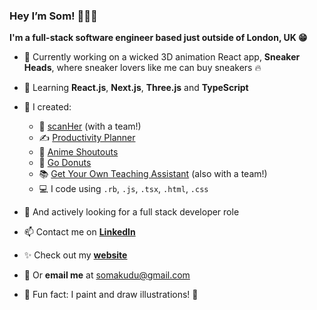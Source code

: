 ### Hey I’m Som! 👩🏾‍💻
**I'm a full-stack software engineer based just outside of London, UK 😁**

- 👟 Currently working on a wicked 3D animation React app, **Sneaker Heads**, where sneaker lovers like me can buy sneakers 🔥
- 🌱 Learning **React.js**, **Next.js**, **Three.js** and **TypeScript**
- 🚀 I created:
    - 🩻  [scanHer](https://www.scanher.co.uk/) (with a team!)
    - ✍️ [Productivity Planner](https://productivity-planner-sigma.vercel.app/)
    - 🧃 [Anime Shoutouts](https://anime-shoutouts.vercel.app/)
    - 🍩 [Go Donuts](https://somunachima.github.io/threejs-donut/)
    - 📚 [Get Your Own Teaching Assistant](https://github.com/AranSeehra/gyota) (also with a team!)
    - 💻 I code using `.rb`, `.js`, `.tsx`, `.html`, `.css` 
    
- 👀 And actively looking for a full stack developer role
- 📫 Contact me on [**LinkedIn**](https://www.linkedin.com/in/somakudu/)
- ✨ Check out my [**website**](https://www.somunachima.com/)
- 📧 Or **email me** at somakudu@gmail.com
- 🤗 Fun fact: I paint and draw illustrations! 🎨 
